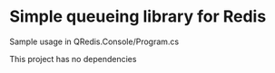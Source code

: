 # Simple queueing library for Redis

Sample usage in QRedis.Console/Program.cs

This project has no dependencies
